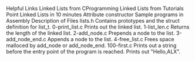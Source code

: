 Helpful Links
Linked Lists from CProgramming
Linked Lists from Tutorials Point
Linked Lists in 10 minutes
Attribute constructor
Sample programs in Assembly
Description of Files
lists.h
Contains prototypes and the struct definition for list_t.
0-print_list.c
Prints out the linked list.
1-list_len.c
Returns the length of the linked list.
2-add_node.c
Prepends a node to the list.
3-add_node_end.c
Appends a node to the list.
4-free_list.c
Frees space malloced by add_node or add_node_end.
100-first.c
Prints out a string before the entry point of the program is reached.
Prints out "Hello,ALX".
